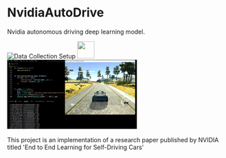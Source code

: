 # NvidiaAutoDrive
Nvidia autonomous driving deep learning model. 

![Data Collection Setup](https://media.giphy.com/media/vFKqnCdLPNOKc/giphy.gif)
<img src="https://media.giphy.com/media/vFKqnCdLPNOKc/giphy.gif" width="40" height="40" />
[<img src="https://raw.githubusercontent.com/Mac16661/NvidiaAutoDrive/main/SDC.png" width="60%">]( https://youtu.be/UDrVh4LCb0k "Nvidia autonomous driving deep learning model")

This project is an implementation of a research paper published by NVIDIA titled 'End to End Learning for Self-Driving Cars'
